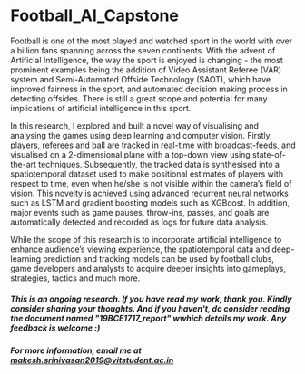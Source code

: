 # Football_AI_Capstone
Football is one of the most played and watched sport in the world with over a billion fans spanning across the seven continents. With the advent of Artificial Intelligence, the way the sport is enjoyed is changing - the most prominent examples being the addition of Video Assistant Referee (VAR) system and Semi-Automated Offside Technology (SAOT), which have improved fairness in the sport, and automated decision making process in detecting offsides. There is still a great scope and potential for many implications of artificial intelligence in this sport. 

In this research, I explored and built a novel way of visualising and analysing the games using deep learning and computer vision. Firstly, players, referees and ball are tracked in real-time with broadcast-feeds, and visualised on a 2-dimensional plane with a top-down view using state-of-the-art techniques. Subsequently, the tracked data is synthesised into a spatiotemporal dataset used to make positional estimates of players with respect to time, even when he/she is not visible within the camera’s field of vision. This novelty is achieved using advanced recurrent neural networks such as LSTM and gradient boosting models such as XGBoost. In addition, major events such as game pauses, throw-ins, passes, and goals are automatically detected and recorded as logs for future data analysis. 

While the scope of this research is to incorporate artificial intelligence to enhance audience’s viewing experience, the spatiotemporal data and deep-learning prediction and tracking models can be used by football clubs, game developers and analysts to acquire deeper insights into gameplays, strategies, tactics and much more. 

##### This is an ongoing research. If you have read my work, thank you. Kindly consider sharing your thoughts. And if you haven't, do consider reading the document named "19BCE1717_report" wwhich details my work. Any feedback is welcome :)
##### For more information, email me at makesh.srinivasan2019@vitstudent.ac.in
